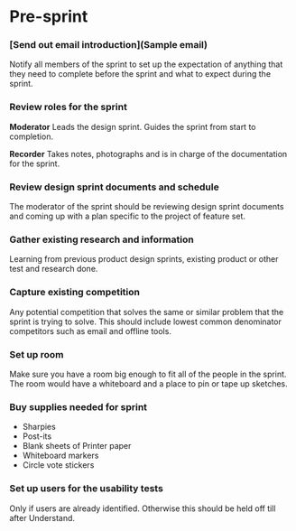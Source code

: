 
# Pre-sprint

### [Send out email introduction](Sample email)
Notify all members of the sprint to set up the expectation of anything that they need to complete before the sprint and what to expect during the sprint.

### Review roles for the sprint
**Moderator** Leads the design sprint. Guides the sprint from start to completion. 

**Recorder** Takes notes, photographs and is in charge of the documentation for the sprint.

### Review design sprint documents and schedule
The moderator of the sprint should be reviewing design sprint documents and coming up with a plan specific to the project of feature set.

### Gather existing research and information
Learning from previous product design sprints, existing product or other test and research done.

### Capture existing competition
Any potential competition that solves the same or similar problem that the sprint is trying to solve. This should include lowest common denominator competitors such as email and offline tools.

### Set up room
Make sure you have a room big enough to fit all of the people in the sprint. The room would have a whiteboard and a place to pin or tape up sketches.

### Buy supplies needed for sprint
* Sharpies
* Post-its
* Blank sheets of Printer paper
* Whiteboard markers
* Circle vote stickers

### Set up users for the usability tests
Only if users are already identified. Otherwise this should be held off till after Understand.
